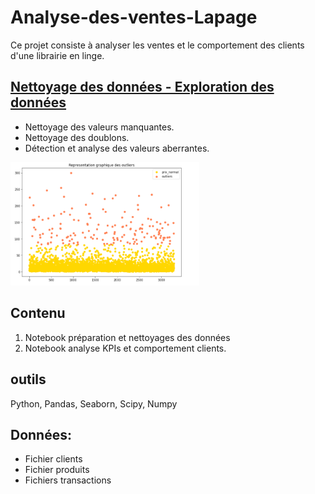 # Analyse-des-ventes-Lapage

Ce projet consiste à analyser les ventes et le comportement des clients d'une librairie en linge.

## [Nettoyage des données - Exploration des données](./Exploration_et_nettoyage_des_données.ipynb)

- Nettoyage des valeurs manquantes.
- Nettoyage des doublons.
- Détection et analyse des valeurs aberrantes.

<img alt="MySQL" width="60%" src="./outliers.png" style="padding-right:10px;" />

## Contenu
1. Notebook préparation et nettoyages des données
2. Notebook analyse KPIs et comportement clients.

## outils
Python, Pandas, Seaborn, Scipy, Numpy

## Données:
- Fichier clients
- Fichier produits
- Fichiers transactions
